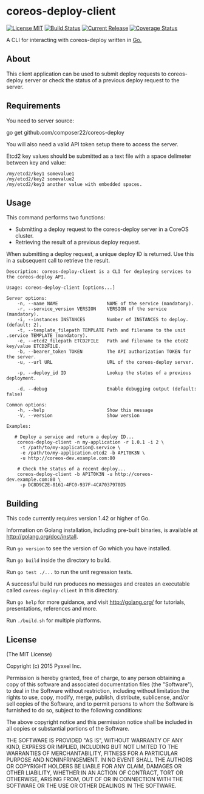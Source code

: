# coreos-deploy-client
[![License MIT](https://img.shields.io/npm/l/express.svg)](http://opensource.org/licenses/MIT)
[![Build Status](https://travis-ci.org/composer22/coreos-deploy-client.svg?branch=master)](http://travis-ci.org/composer22/coreos-deploy-client)
[![Current Release](https://img.shields.io/badge/release-v0.0.1-brightgreen.svg)](https://github.com/composer22/coreos-deploy-client/releases/tag/v0.0.1)
[![Coverage Status](https://coveralls.io/repos/composer22/coreos-deploy-client/badge.svg?branch=master)](https://coveralls.io/r/composer22/coreos-deploy-client?branch=master)

A CLI for interacting with coreos-deploy written in [Go.](http://golang.org)

## About

This client application can be used to submit deploy requests to coreos-deploy server
or check the status of a previous deploy request to the server.

## Requirements

You need to server source:

go get github.com/composer22/coreos-deploy

You will also need a valid API token setup there to access the server.

Etcd2 key values should be submitted as a text file with a space delimeter
between key and value:
```
/my/etcd2/key1 somevalue1
/my/etcd2/key2 somevalue2
/my/etcd2/key3 another value with embedded spaces.
```
## Usage

This command performs two functions:

* Submitting a deploy request to the coreos-deploy server in a CoreOS cluster.
* Retrieving the result of a previous deploy request.

When submitting a deploy request, a unique deploy ID is returned.  Use this in a
subsequent call to retrieve the result.

```
Description: coreos-deploy-client is a CLI for deploying services to the coreos-deploy API.

Usage: coreos-deploy-client [options...]

Server options:
    -n, --name NAME                  NAME of the service (mandatory).
    -r, --service_version VERSION    VERSION of the service (mandatory).
    -i, --instances INSTANCES        Number of INSTANCES to deploy. (default: 2).
    -t, --template_filepath TEMPLATE Path and filename to the unit .service TEMPLATE (mandatory).
    -e, --etcd2_filepath ETCD2FILE   Path and filename to the etcd2 key/value ETCD2FILE.
    -b, --bearer_token TOKEN         The API authorization TOKEN for the server.
    -u, --url URL                    URL of the coreos-deploy server.

    -p, --deploy_id ID               Lookup the status of a previous deployment.

    -d, --debug                      Enable debugging output (default: false)

Common options:
    -h, --help                       Show this message
    -V, --version                    Show version

Examples:

   # Deploy a service and return a deploy ID...
    coreos-deploy-client -n my-application -r 1.0.1 -i 2 \
	 -t /path/to/my-application@.service \
	 -e /path/to/my-application.etcd2 -b AP1T0K3N \
	 -u http://coreos-dev.example.com:80

	# Check the status of a recent deploy...
	coreos-deploy-client -b AP1T0K3N -u http://coreos-dev.example.com:80 \
	 -p DC8D9C2E-8161-4FC0-937F-4CA7037970D5
```

## Building

This code currently requires version 1.42 or higher of Go.

Information on Golang installation, including pre-built binaries, is available at
<http://golang.org/doc/install>.

Run `go version` to see the version of Go which you have installed.

Run `go build` inside the directory to build.

Run `go test ./...` to run the unit regression tests.

A successful build run produces no messages and creates an executable called `coreos-deploy-client` in this
directory.

Run `go help` for more guidance, and visit <http://golang.org/> for tutorials, presentations, references and more.

Run `./build.sh` for multiple platforms.

## License

(The MIT License)

Copyright (c) 2015 Pyxxel Inc.

Permission is hereby granted, free of charge, to any person obtaining a copy
of this software and associated documentation files (the "Software"), to
deal in the Software without restriction, including without limitation the
rights to use, copy, modify, merge, publish, distribute, sublicense, and/or
sell copies of the Software, and to permit persons to whom the Software is
furnished to do so, subject to the following conditions:

The above copyright notice and this permission notice shall be included in
all copies or substantial portions of the Software.

THE SOFTWARE IS PROVIDED "AS IS", WITHOUT WARRANTY OF ANY KIND, EXPRESS OR
IMPLIED, INCLUDING BUT NOT LIMITED TO THE WARRANTIES OF MERCHANTABILITY,
FITNESS FOR A PARTICULAR PURPOSE AND NONINFRINGEMENT. IN NO EVENT SHALL THE
AUTHORS OR COPYRIGHT HOLDERS BE LIABLE FOR ANY CLAIM, DAMAGES OR OTHER
LIABILITY, WHETHER IN AN ACTION OF CONTRACT, TORT OR OTHERWISE, ARISING
FROM, OUT OF OR IN CONNECTION WITH THE SOFTWARE OR THE USE OR OTHER DEALINGS
IN THE SOFTWARE.
